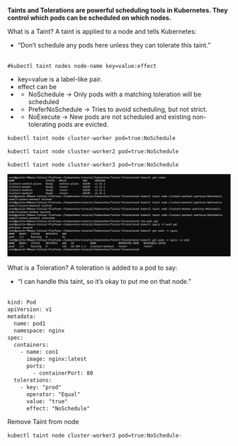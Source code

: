 **Taints and Tolerations are powerful scheduling tools in Kubernetes. They control which pods can be scheduled on which nodes.**

What is a Taint?
A taint is applied to a node and tells Kubernetes:
- “Don’t schedule any pods here unless they can tolerate this taint.”

<pre><code>
#kubectl taint nodes node-name key=value:effect
</code></pre>

- key=value is a label-like pair.
- effect can be
- - NoSchedule → Only pods with a matching toleration will be scheduled
- - PreferNoSchedule → Tries to avoid scheduling, but not strict.
- - NoExecute → New pods are not scheduled and existing non-tolerating pods are evicted.

<pre><code>kubectl taint node cluster-worker pod=true:NoSchedule</code></pre>
<pre><code>kubectl taint node cluster-worker2 pod=true:NoSchedule</code></pre>
<pre><code>kubectl taint node cluster-worker3 pod=true:NoSchedule</code></pre>

![Alt-text](https://github.com/herrry107/Kubernetes/blob/main/images/taint.png)

What is a Toleration?
A toleration is added to a pod to say:
- “I can handle this taint, so it’s okay to put me on that node.”

<pre><code>
kind: Pod
apiVersion: v1
metadata:
  name: pod1
  namespace: nginx
spec:
  containers:
    - name: con1
      image: nginx:latest
      ports:
        - containerPort: 80
  tolerations:
    - key: "prod"
      operator: "Equal"
      value: "true"
      effect: "NoSchedule"
</code></pre>

Remove Taint from node
<pre><code>kubectl taint node cluster-worker3 pod=true:NoSchedule-</code></pre>
